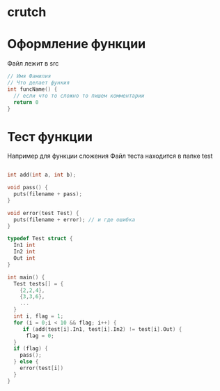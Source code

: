 # crutch
# Оформление функции

Файл лежит в src

```c
// Имя Фамилия
// Что делает функия
int funcName() {
  // если что то сложно то пишем комментарии
  return 0
}

```

# Тест функции

Например для функции сложения
Файл теста находится в папке test

```c

int add(int a, int b);

void pass() {
  puts(filename + pass);
}

void error(test Test) {
  puts(filename + error); // и где ошибка
}

typedef Test struct {
  In1 int
  In2 int
  Out int
}

int main() {
  Test tests[] = {
    {2,2,4},
    {3,3,6},
    ...
  }
  int i, flag = 1;
  for (i = 0;i < 10 && flag; i++) {
     if (add(test[i].In1, test[i].In2) != test[i].Out) {
      flag = 0;
  }
  if (flag) {
    pass();
  } else {
    error(test[i])
  }
}

```
